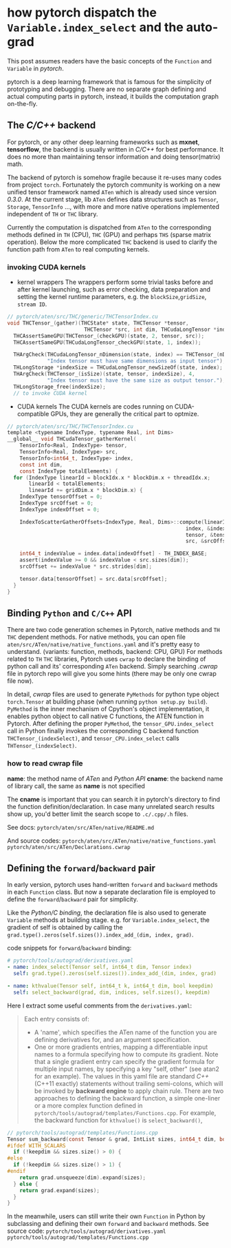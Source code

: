 # how pytorch dispatch the `Variable.index_select` and the auto-grad

This post assumes readers have the basic concepts of the `Function` and `Variable` in *pytorch*.

pytorch is a deep learning framework that is famous for the simplicity of prototyping and debugging. There are no separate graph defining and actual computing parts in pytorch, instead, it builds the computation graph on-the-fly.

## The *C/C++* backend

For pytorch, or any other deep learning frameworks such as **mxnet**, **tensorflow**, the backend is usually written in *C/C++* for best performance. It does no more than maintaining tensor information and doing tensor(matrix) math.

The backend of pytorch is somehow fragile because it re-uses many codes from project `torch`. Fortunately the pytorch community is working on a new unified tensor framework named `ATen` which is already used since version *0.3.0*. At the current stage, lib `ATen` defines data structures such as `Tensor`, `Storage`, `TensorInfo` ..., with more and more native
operations implemented independent of `TH` or `THC` library.

Currently the computation is dispatched from `ATen` to the corresponding methods defined in `TH` (CPU), `THC` (GPU) and perhaps `THS` (sparse matrix operation). Below the more complicated `THC` backend is used to clarify the function path from `ATen` to real computing kernels.

### invoking CUDA kernels

- kernel wrappers
The wrappers perform some trivial tasks before and after kernel launching, such as error checking, data preparation and setting the kernel runtime parameters, e.g. the `blockSize`,`gridSize`, `stream ID`. 
```C
// pytorch/aten/src/THC/generic/THCTensorIndex.cu
void THCTensor_(gather)(THCState* state, THCTensor *tensor,
                         THCTensor *src, int dim, THCudaLongTensor *index) {
  THCAssertSameGPU(THCTensor_(checkGPU)(state, 2, tensor, src));
  THCAssertSameGPU(THCudaLongTensor_checkGPU(state, 1, index));

  THArgCheck(THCudaLongTensor_nDimension(state, index) == THCTensor_(nDimension)(state, src), 4,
             "Index tensor must have same dimensions as input tensor");
  THLongStorage *indexSize = THCudaLongTensor_newSizeOf(state, index);
  THArgCheck(THCTensor_(isSize)(state, tensor, indexSize), 4,
             "Index tensor must have the same size as output tensor.");
  THLongStorage_free(indexSize);
  // to invoke CUDA kernel
```

- CUDA kernels
The CUDA kernels are codes running on CUDA-compatible GPUs, they are generally the critical part to optmize.
```C
// pytorch/aten/src/THC/THCTensorIndex.cu
template <typename IndexType, typename Real, int Dims>
__global__ void THCudaTensor_gatherKernel(
    TensorInfo<Real, IndexType> tensor,
    TensorInfo<Real, IndexType> src,
    TensorInfo<int64_t, IndexType> index,
    const int dim,
    const IndexType totalElements) {
  for (IndexType linearId = blockIdx.x * blockDim.x + threadIdx.x;
       linearId < totalElements;
       linearId += gridDim.x * blockDim.x) {
    IndexType tensorOffset = 0;
    IndexType srcOffset = 0;
    IndexType indexOffset = 0;

    IndexToScatterGatherOffsets<IndexType, Real, Dims>::compute(linearId, dim,
                                                          index, &indexOffset,
                                                          tensor, &tensorOffset,
                                                          src, &srcOffset);

    int64_t indexValue = index.data[indexOffset] - TH_INDEX_BASE;
    assert(indexValue >= 0 && indexValue < src.sizes[dim]);
    srcOffset += indexValue * src.strides[dim];

    tensor.data[tensorOffset] = src.data[srcOffset];
  }
}
```


## Binding `Python` and `C/C++` API
There are two code generation schemes in Pytorch, native methods and `TH` `THC` dependent methods.
For native methods, you can open file `aten/src/ATen/native/native_functions.yaml` and it's pretty easy to understand. (variants: function, methods, backend: CPU, GPU)
For methods related to `TH` `THC` libraries, Pytorch uses `cwrap` to declare the binding of python call and its' corresponding `ATen` backend. Simply searching *.cwrap* file in pytorch repo will give you some hints (there may be only one
cwrap file now).

In detail, *cwrap* files are used to generate `PyMethods` for python type object `torch.Tensor` at building phase (when running `python setup.py build`). `PyMethod` is the inner mechanism of Cpython's object implementation, it enables python object to call native C functions, the ATEN function in Pytorch. After defining the proper `PyMethod`, the `tensor_GPU.index_select` call in Python finally invokes the corresponding C backend function `THCTensor_(indexSelect)`, and `tensor_CPU.index_select` calls `THTensor_(indexSelect)`.

### how to read cwrap file
**name**: the method name of *ATen* and *Python API*
**cname**: the backend name of library call, the same as **name** is not specified

The **cname** is important that you can search it in pytorch's directory to find the function definition/declaration. In 
case many unrelated search results show up, you'd better limit the search scope to `.c/.cpp/.h` files.

See docs:
`pytorch/aten/src/ATen/native/README.md`

And source codes:
`pytorch/aten/src/ATen/native/native_functions.yaml`
`pytorch/aten/src/ATen/Declarations.cwrap`

## Defining the `forward`/`backward` pair
In early version, pytorch uses hand-written `forward` and `backward` methods in each `Function` class. But now a separate declaration file  is employed to define the `forward`/`backward` pair for simplicity.

Like the *Python/C binding*, the declaration file is also used to generate `Variable` methods at building stage.
e.g. for `Variable.index_select`, the gradient of self is obtained by calling the `grad.type().zeros(self.sizes()).index_add_(dim, index, grad)`.

code snippets for `forward`/`backward` binding:
```yaml
# pytorch/tools/autograd/derivatives.yaml
- name: index_select(Tensor self, int64_t dim, Tensor index)
  self: grad.type().zeros(self.sizes()).index_add_(dim, index, grad)

- name: kthvalue(Tensor self, int64_t k, int64_t dim, bool keepdim)
  self: select_backward(grad, dim, indices, self.sizes(), keepdim)
```
Here I extract some useful comments from the `derivatives.yaml`:
> Each entry consists of:
> - A 'name', which specifies the ATen name of the function you
>   are defining derivatives for, and an argument specification.
> - One or more gradients entries, mapping a differentiable input
>   names to a formula specifying how to compute its gradient.
>   Note that a single gradient entry can specify the gradient
>   formula for multiple input names, by specifying a key
>   "self, other" (see atan2 for an example).
The values in this yaml file are standard *C++* (C++11 exactly) statements without trailing semi-colons, which will be invoked by **backward engine** to apply chain rule.
There are two approaches to defining the backward function, a simple one-liner or a more complex function defined in `pytorch/tools/autograd/templates/Functions.cpp`. For example, the backward function for `kthvalue()` is `select_backward()`,

```C
// pytorch/tools/autograd/templates/Functions.cpp
Tensor sum_backward(const Tensor & grad, IntList sizes, int64_t dim, bool keepdim) {
#ifdef WITH_SCALARS
  if (!keepdim && sizes.size() > 0) {
#else
  if (!keepdim && sizes.size() > 1) {
#endif
    return grad.unsqueeze(dim).expand(sizes);
  } else {
    return grad.expand(sizes);
  }
}
```

In the meanwhile, users can still write their own `Function` in Python by subclassing and defining their own `forward` and `backward` methods.
See source code:
`pytorch/tools/autograd/derivatives.yaml`
`pytorch/tools/autograd/templates/Functions.cpp`

